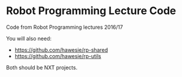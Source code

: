 # Robot Programming Lecture Code

Code from Robot Programming lectures 2016/17

You will also need: 
 * https://github.com/hawesie/rp-shared
 * https://github.com/hawesie/rp-utils

Both should be NXT projects.
